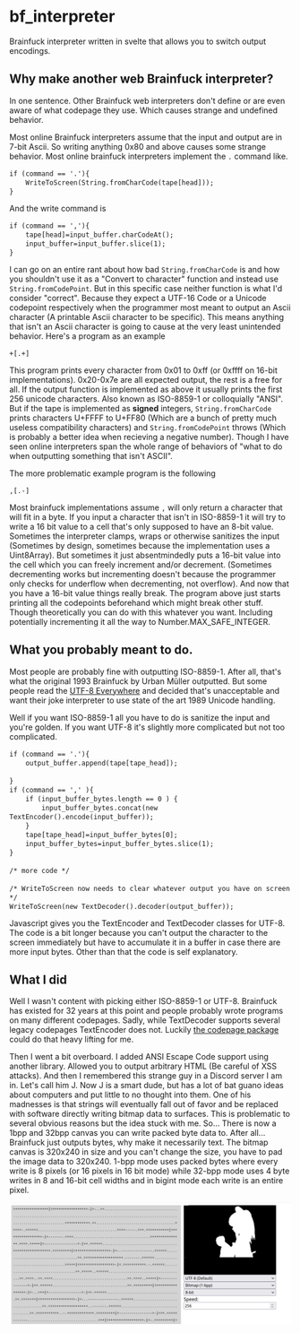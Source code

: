 # bf_interpreter
 Brainfuck interpreter written in svelte that allows you to switch output encodings. 
## Why make another web Brainfuck interpreter?

In one sentence. Other Brainfuck web interpreters don't define or are even aware of what codepage they use. Which causes strange and undefined behavior. 

Most online Brainfuck interpreters assume that the input and output are in 7-bit Ascii. So writing anything 0x80 and above causes some strange behavior. Most online brainfuck interpreters implement the `.` command like.

	if (command == '.'){
		WriteToScreen(String.fromCharCode(tape[head]));
	}

And the write command is 

	if (command == ','){
		tape[head]=input_buffer.charCodeAt();
		input_buffer=input_buffer.slice(1);
	}

I can go on an entire rant about how bad `String.fromCharCode` is and how you shouldn't use it as a "Convert to character" function and instead use `String.fromCodePoint`. But in this specific case neither function is what I'd consider "correct". Because they expect a UTF-16 Code or a Unicode codepoint respectively when the programmer most meant to output an Ascii character (A printable Ascii character to be specific). This means anything that isn't an Ascii character is going to cause at the very least unintended behavior. Here's a program as an example

	+[.+]

This program prints every character from 0x01 to 0xff (or 0xffff on 16-bit implementations). 0x20-0x7e are all expected output, the rest is a free for all. If the output function is implemented as above it usually prints the first 256 unicode characters. Also known as ISO-8859-1 or colloquially "ANSI". But if the tape is implemented as **signed** integers, `String.fromCharCode` prints characters U+FFFF to U+FF80 (Which are a bunch of pretty much useless compatibility characters) and `String.fromCodePoint` throws (Which is probably a better idea when recieving a negative number). Though I have seen online interpreters span the whole range of behaviors of "what to do when outputting something that isn't ASCII". 

The more problematic example program is the following

	,[.-]

Most brainfuck implementations assume `,` will only return a character that will fit in a byte. If you input a character that isn't in ISO-8859-1 it will try to write a 16 bit value to a cell that's only supposed to have an 8-bit value. Sometimes the interpreter clamps, wraps or otherwise sanitizes the input (Sometimes by design, sometimes because the implementation uses a Uint8Array). But sometimes it just absentmindedly puts a 16-bit value into the cell which you can freely increment and/or decrement. (Sometimes decrementing works but incrementing doesn't because the programmer only checks for underflow when decrementing, not overflow). And now that you have a 16-bit value things really break. The program above just starts printing all the codepoints beforehand which might break other stuff. Though theoretically you can do with this whatever you want. Including potentially incrementing it all the way to Number.MAX_SAFE_INTEGER. 

## What you probably meant to do. 

Most people are probably fine with outputting ISO-8859-1. After all, that's what the original 1993 Brainfuck by Urban Müller outputted. But some people read the [UTF-8 Everywhere](utf8everywhere.org) and decided that's unacceptable and want their joke interpreter to use state of the art 1989 Unicode handling.

Well if you want ISO-8859-1 all you have to do is sanitize the input and you're golden. If you want UTF-8 it's slightly more complicated but not too complicated. 

	if (command == '.'){
		output_buffer.append(tape[tape_head]);

	}
	if (command == ',' ){
		if (input_buffer_bytes.length == 0 ) {
			input_buffer_bytes.concat(new TextEncoder().encode(input_buffer));
		}
		tape[tape_head]=input_buffer_bytes[0];
		input_buffer_bytes=input_buffer_bytes.slice(1);
	}

	/* more code */

	/* WriteToScreen now needs to clear whatever output you have on screen */
	WriteToScreen(new TextDecoder().decoder(output_buffer));

Javascript gives you the TextEncoder and TextDecoder classes for UTF-8. The code is a bit longer because you can't output the character to the screen immediately but have to accumulate it in a buffer in case there are more input bytes. Other than that the code is self explanatory.

## What I did

Well I wasn't content with picking either ISO-8859-1 or UTF-8. Brainfuck has existed for 32 years at this point and people probably wrote programs on many different codepages. Sadly, while TextDecoder supports several legacy codepages TextEncoder does not. Luckily [the codepage package](https://www.npmjs.com/package/codepage) could do that heavy lifting for me. 

Then I went a bit overboard. I added ANSI Escape Code support using another library. Allowed you to output arbitrary HTML (Be careful of XSS attacks). And then I remembered this strange guy in a Discord server I am in. Let's call him J. Now J is a smart dude, but has a lot of bat guano ideas about computers and put little to no thought into them. One of his madnesses is that strings will eventually fall out of favor and be replaced with software directly writing bitmap data to surfaces. This is problematic to several obvious reasons but the idea stuck with me. So... There is now a 1bpp and 32bpp canvas you can write packed byte data to. After all... Brainfuck just outputs bytes, why make it necessarily text. The bitmap canvas is 320x240 in size and you can't change the size, you have to pad the image data to 320x240. 1-bpp mode uses packed bytes where every write is 8 pixels (or 16 pixels in 16 bit mode) while 32-bpp mode uses 4 byte writes in 8 and 16-bit cell widths and in bigint mode each write is an entire pixel.

![](./preview.png)